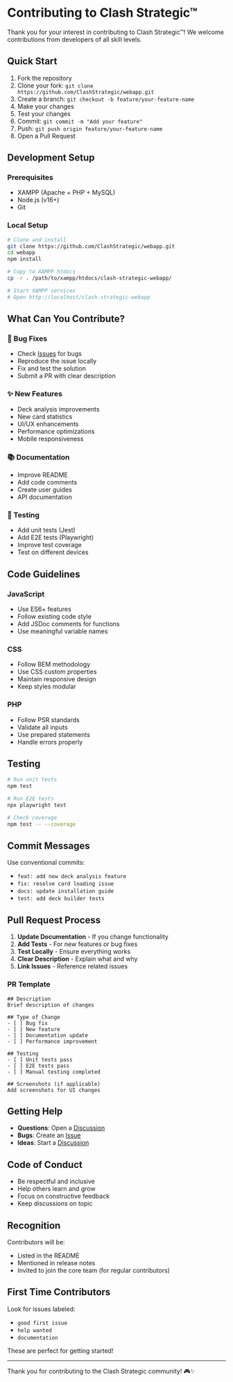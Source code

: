 # Contributing to Clash Strategic™

Thank you for your interest in contributing to Clash Strategic™! We welcome contributions from developers of all skill levels.

## Quick Start

1. Fork the repository
2. Clone your fork: `git clone https://github.com/ClashStrategic/webapp.git`
3. Create a branch: `git checkout -b feature/your-feature-name`
4. Make your changes
5. Test your changes
6. Commit: `git commit -m "Add your feature"`
7. Push: `git push origin feature/your-feature-name`
8. Open a Pull Request

## Development Setup

### Prerequisites
- XAMPP (Apache + PHP + MySQL)
- Node.js (v16+)
- Git

### Local Setup
```bash
# Clone and install
git clone https://github.com/ClashStrategic/webapp.git
cd webapp
npm install

# Copy to XAMPP htdocs
cp -r . /path/to/xampp/htdocs/clash-strategic-webapp/

# Start XAMPP services
# Open http://localhost/clash-strategic-webapp
```

## What Can You Contribute?

### 🐛 Bug Fixes
- Check [Issues](https://github.com/ClashStrategic/webapp/issues) for bugs
- Reproduce the issue locally
- Fix and test the solution
- Submit a PR with clear description

### ✨ New Features
- Deck analysis improvements
- New card statistics
- UI/UX enhancements
- Performance optimizations
- Mobile responsiveness

### 📚 Documentation
- Improve README
- Add code comments
- Create user guides
- API documentation

### 🧪 Testing
- Add unit tests (Jest)
- Add E2E tests (Playwright)
- Improve test coverage
- Test on different devices

## Code Guidelines

### JavaScript
- Use ES6+ features
- Follow existing code style
- Add JSDoc comments for functions
- Use meaningful variable names

### CSS
- Follow BEM methodology
- Use CSS custom properties
- Maintain responsive design
- Keep styles modular

### PHP
- Follow PSR standards
- Validate all inputs
- Use prepared statements
- Handle errors properly

## Testing

```bash
# Run unit tests
npm test

# Run E2E tests
npx playwright test

# Check coverage
npm test -- --coverage
```

## Commit Messages

Use conventional commits:
- `feat: add new deck analysis feature`
- `fix: resolve card loading issue`
- `docs: update installation guide`
- `test: add deck builder tests`

## Pull Request Process

1. **Update Documentation** - If you change functionality
2. **Add Tests** - For new features or bug fixes
3. **Test Locally** - Ensure everything works
4. **Clear Description** - Explain what and why
5. **Link Issues** - Reference related issues

### PR Template
```
## Description
Brief description of changes

## Type of Change
- [ ] Bug fix
- [ ] New feature
- [ ] Documentation update
- [ ] Performance improvement

## Testing
- [ ] Unit tests pass
- [ ] E2E tests pass
- [ ] Manual testing completed

## Screenshots (if applicable)
Add screenshots for UI changes
```

## Getting Help

- **Questions**: Open a [Discussion](https://github.com/ClashStrategic/webapp/discussions)
- **Bugs**: Create an [Issue](https://github.com/ClashStrategic/webapp/issues)
- **Ideas**: Start a [Discussion](https://github.com/ClashStrategic/webapp/discussions)

## Code of Conduct

- Be respectful and inclusive
- Help others learn and grow
- Focus on constructive feedback
- Keep discussions on topic

## Recognition

Contributors will be:
- Listed in the README
- Mentioned in release notes
- Invited to join the core team (for regular contributors)

## First Time Contributors

Look for issues labeled:
- `good first issue`
- `help wanted`
- `documentation`

These are perfect for getting started!

---

Thank you for contributing to the Clash Strategic community! 🎮✨
